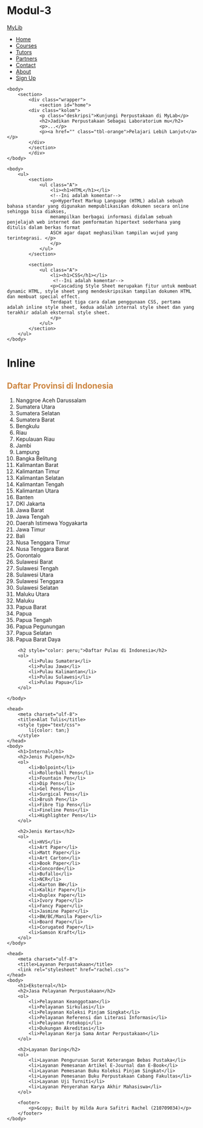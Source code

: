 # Modul-3
<!DOCTYPE html>
<html lang="en" dir="ltr">
    <head>
        <meta charset="ulf-8">
        <meta name="viewport" content="width=device-width", initial-scale="1.0">
        <link rel="stylesheet" href="ujicoba.css">
        <title> HTML dan CSS </title>
    </head>
    <body>
        <nav>
            <div class="fContainer">
                <nav class="wrapper">
                    <div class="logo"><a href=''> MyLib</a></div>
                    <div class="menu">
                    <div class="brand"></div>
                    <ul class="navigation">
                        <li><a href="#home" class="active">Home</a></li>
                        <li><a href="#courses">Courses</a></li>
                        <li><a href="#tutors">Tutors</a></li>
                        <li><a href="#partners">Partners</a></li>
                        <li><a href="#contact">Contact</a></li>
                        <li><a href="#about">About</a></li>
                        <li><a href="#signup" class="tbl-biru">Sign Up</a></li>
                    </ul>
                    </div>
            </div>
        </nav>
    </body>

    <body>
        <section>
            <div class="wrapper">
                <section id="home">
            <div class="kolom">
                <p class="deskripsi">Kunjungi Perpustakaan di MyLab</p>
                <h2>Jadikan Perpustakaan Sebagai Laboratorium mu</h2>
                <p>...</p>
                <p><a href="" class="tbl-orange">Pelajari Lebih Lanjut</a></p>
            </div>
            </section>
            </div>
    </body>

    <body>
        <ul>
            <section>
                <ul class="A">
                    <li><h1>HTML</h1></li>
                    <!--Ini adalah komentar-->
                    <p>HyperText Markup Language (HTML) adalah sebuah bahasa standar yang digunakan mempublikasikan dokumen secara online sehingga bisa diakses,
                    menampilkan berbagai informasi didalam sebuah penjelajah web internet dan pemformatan hipertext sederhana yang ditulis dalam berkas format
                    ASCH agar dapat meghasilkan tampilan wujud yang terintegrasi. </p>
                    </p>
                </ul>
            </section>

            <section>
                <ul class="A">
                    <li><h1>CSS</h1></li>
                     <!--Ini adalah komentar-->
                    <p>Cascading Style Sheet merupakan fitur untuk membuat dynamic HTML, style sheet yang mendeskripsikan tampilan dokumen HTML dan membuat special effect.
                    Terdapat tiga cara dalam penggunaan CSS, pertama adalah inline style sheet, kedua adalah internal style sheet dan yang terakhir adalah eksternal style sheet. 
                    </p>
                </ul>
            </section>
        </ul>
    </body>
</html>

<!DOCTYPE html>
<html lang="en" dir="ltr">
    <head>
        <meta charset="ulf-8">
        <title>Indonesia</title>
    </head>
    <body>
        <h1>Inline</h1>
        <h2 style="color: peru;">Daftar Provinsi di Indonesia</h2>
        <ol>
            <li>Nanggroe Aceh Darussalam</li>
            <li>Sumatera Utara</li>
            <li>Sumatera Selatan</li>
            <li>Sumatera Barat</li>
            <li>Bengkulu</li>
            <li>Riau</li>
            <li>Kepulauan Riau</li>
            <li>Jambi</li>
            <li>Lampung</li>
            <li>Bangka Belitung</li>
            <li>Kalimantan Barat</li>
            <li>Kalimantan Timur</li>
            <li>Kalimantan Selatan</li>
            <li>Kalimantan Tengah</li>
            <li>Kalimantan Utara</li>
            <li>Banten</li>
            <li>DKI Jakarta</li>
            <li>Jawa Barat</li>
            <li>Jawa Tengah</li>
            <li>Daerah Istimewa Yogyakarta</li>
            <li>Jawa Timur</li>
            <li>Bali</li>
            <li>Nusa Tenggara Timur</li>
            <li>Nusa Tenggara Barat</li>
            <li>Gorontalo</li>
            <li>Sulawesi Barat</li>
            <li>Sulawesi Tengah</li>
            <li>Sulawesi Utara</li>
            <li>Sulawesi Tenggara</li>
            <li>Sulawesi Selatan</li>
            <li>Maluku Utara</li>
            <li>Maluku</li>
            <li>Papua Barat</li>
            <li>Papua</li>
            <li>Papua Tengah</li>
            <li>Papua Pegunungan</li>
            <li>Papua Selatan</li>
            <li>Papua Barat Daya</li>
        </ol>

        <h2 style="color: peru;">Daftar Pulau di Indonesia</h2>
        <ol>
            <li>Pulau Sumatera</li>
            <li>Pulau Jawa</li>
            <li>Pulau Kalimantan</li>
            <li>Pulau Sulawesi</li>
            <li>Pulau Papua</li>
        </ol>

    </body>

    <head>
        <meta charset="ulf-8">
        <title>Alat Tulis</title>
        <style type="text/css">
            li{color: tan;}
        </style>
    </head>
    <body>
        <h1>Internal</h1>
        <h2>Jenis Pulpen</h2>
        <ol>
            <li>Bolpoint</li>
            <li>Rollerball Pens</li>
            <li>Fountain Pen</li>
            <li>Dip Pens</li>
            <li>Gel Pens</li>
            <li>Surgical Pens</li>
            <li>Brush Pen</li>
            <li>Fibre Tip Pens</li>
            <li>Fineline Pens</li>
            <li>Highlighter Pens</li>
        </ol>

        <h2>Jenis Kertas</h2>
        <ol>
            <li>HVS</li>
            <li>Art Paper</li>
            <li>Matt Paper</li>
            <li>Art Carton</li>
            <li>Book Paper</li>
            <li>Concorde</li>
            <li>Bufallo</li>
            <li>NCR</li>
            <li>Karton BW</li>
            <li>Kalkir Paper</li>
            <li>Duplex Paper</li>
            <li>Ivory Paper</li>
            <li>Fancy Paper</li>
            <li>Jasmine Paper</li>
            <li>BW/BC/Manila Paper</li>
            <li>Board Paper</li>
            <li>Corugated Paper</li>
            <li>Samson Kraft</li>
        </ol>
    </body>

    <head>
        <meta charset="ulf-8">
        <title>Layanan Perpustakaan</title>
        <link rel="stylesheet" href="rachel.css">
    </head>
    <body>
        <h1>Eksternal</h1>
        <h2>Jasa Pelayanan Perpustakaan</h2>
        <ol>
            <li>Pelayanan Keanggotaan</li>
            <li>Pelayanan Sirkulasi</li>
            <li>Pelayanan Koleksi Pinjam Singkat</li>
            <li>Pelayanan Referensi dan Literasi Informasi</li>
            <li>Pelayanan Fotokopi</li>
            <li>Dukungan Akreditasi</li>
            <li>Pelayanan Kerja Sama Antar Perpustakaan</li>
        </ol>

        <h2>Layanan Daring</h2>
        <ol>
            <li>Layanan Pengurusan Surat Keterangan Bebas Pustaka</li>
            <li>Layanan Pemesanan Artikel E-Journal dan E-Book</li>
            <li>Layanan Pemesanan Buku Koleksi Pinjam Singkat</li>
            <li>Layanan Pemesanan Buku Perpustakaan Cabang Fakultas</li>
            <li>Layanan Uji Turniti</li>
            <li>Layanan Penyerahan Karya Akhir Mahasiswa</li>
        </ol>

        <footer>
            <p>&copy; Built by Hilda Aura Safitri Rachel (210709034)</p>
        </footer>
    </body>
</html>
